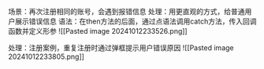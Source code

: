 场景：再次注册相同的账号，会遇到报错信息
处理：用更直观的方式，给普通用户展示错误信息
语法：在then方法的后面，通过点语法调用catch方法，传入回调函数并定义形参
![[Pasted image 20241012233526.png]]

处理：注册案例，重复注册时通过弹框提示用户错误原因
![[Pasted image 20241012233805.png]]